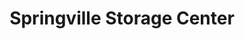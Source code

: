 ---
title: "Springville Storage Center"
url: /springville/springville-storage-center/
shop: storage rental
---